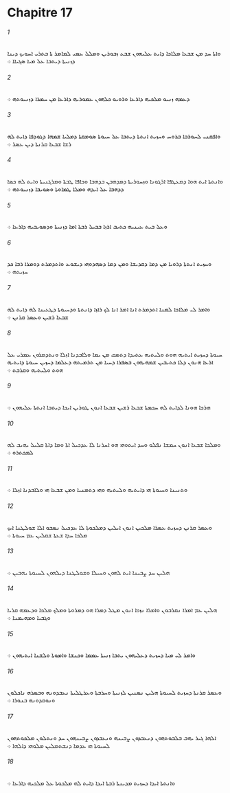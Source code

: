 # Chapitre 17

###### 1
ܘܐܬܐ ܚܕ ܡܢ ܫܒܥܐ ܡܠܐܟܐ ܕܐܝܬ ܥܠܝܗܘܢ ܫܒܥ ܙܒܘܪܝܢ ܘܡܠܠ ܥܡܝ ܠܡܐܡܪ ܬܐ ܒܬܪܝ ܐܚܘܝܟ ܕܝܢܐ ܕܙܢܝܬܐ ܕܝܬܒܐ ܥܠ ܡܝܐ ܤܓܝܐܐ ܀
###### 2
ܕܥܡܗ ܙܢܝܘ ܡܠܟܝܗ ܕܐܪܥܐ ܘܪܘܝܘ ܟܠܗܘܢ ܥܡܘܪܝܗ ܕܐܪܥܐ ܡܢ ܚܡܪܐ ܕܙܢܝܘܬܗ ܀
###### 3
ܘܐܦܩܢܝ ܠܚܘܪܒܐ ܒܪܘܚ ܘܚܙܝܬ ܐܢܬܬܐ ܕܝܬܒܐ ܥܠ ܚܝܘܬܐ ܤܘܡܩܬܐ ܕܡܠܝܐ ܫܡܗܐ ܕܓܘܕܦܐ ܕܐܝܬ ܠܗ ܪܫܐ ܫܒܥܐ ܩܪܢܬܐ ܕܝܢ ܥܤܪ ܀
###### 4
ܘܐܢܬܬܐ ܐܝܬ ܗܘܐ ܕܡܥܛܦܐ ܐܪܓܘܢܐ ܘܙܚܘܪܝܬܐ ܕܡܕܗܒܢ ܒܕܗܒܐ ܘܟܐܦܐ ܛܒܬܐ ܘܡܪܓܢܝܬܐ ܘܐܝܬ ܠܗ ܟܤܐ ܕܕܗܒܐ ܥܠ ܐܝܕܗ ܘܡܠܐ ܛܡܐܘܬܐ ܘܤܘܝܒܐ ܕܙܢܝܘܬܗ ܀
###### 5
ܘܥܠ ܒܝܬ ܥܝܢܝܗ ܟܬܝܒ ܐܪܙܐ ܒܒܝܠ ܪܒܬܐ ܐܡܐ ܕܙܢܝܬܐ ܘܕܤܘܝܒܝܗ ܕܐܪܥܐ ܀
###### 6
ܘܚܙܝܬ ܐܢܬܬܐ ܕܪܘܝܐ ܡܢ ܕܡܐ ܕܩܕܝܫܐ ܘܡܢ ܕܡܐ ܕܤܗܕܘܗܝ ܕܝܫܘܥ ܘܐܬܕܡܪܬ ܕܘܡܪܐ ܪܒܐ ܟܕ ܚܙܝܬܗ ܀
###### 7
ܘܐܡܪ ܠܝ ܡܠܐܟܐ ܠܡܢܐ ܐܬܕܡܪܬ ܐܢܐ ܐܡܪ ܐܢܐ ܠܟ ܪܐܙܐ ܕܐܢܬܬܐ ܘܕܚܝܘܬܐ ܕܛܥܝܢܐ ܠܗ ܕܐܝܬ ܠܗ ܫܒܥܐ ܪܫܝܢ ܘܥܤܪ ܩܪܢܢ ܀
###### 8
ܚܝܘܬܐ ܕܚܙܝܬ ܐܝܬܝܗ ܗܘܬ ܘܠܝܬܝܗ ܥܬܝܕܐ ܕܬܤܩ ܡܢ ܝܡܐ ܘܠܐܒܕܢܐ ܐܙܠܐ ܘܢܬܕܡܪܘܢ ܥܡܪܝ ܥܠ ܐܪܥܐ ܗܢܘܢ ܕܠܐ ܟܬܝܒܝܢ ܫܡܗܝܗܘܢ ܒܤܦܪܐ ܕܚܝܐ ܡܢ ܬܪܡܝܬܗ ܕܥܠܡܐ ܕܚܙܝܢ ܚܝܘܬܐ ܕܐܝܬܝܗ ܗܘܬ ܘܠܝܬܝܗ ܘܩܪܒܬ ܀
###### 9
ܗܪܟܐ ܗܘܢܐ ܠܕܐܝܬ ܠܗ ܚܟܡܬܐ ܫܒܥܐ ܪܫܝܢ ܫܒܥܐ ܐܢܘܢ ܛܘܪܝܢ ܐܝܟܐ ܕܝܬܒܐ ܐܢܬܬܐ ܥܠܝܗܘܢ ܀
###### 10
ܘܡܠܟܐ ܫܒܥܐ ܐܢܘܢ ܚܡܫܐ ܢܦܠܘ ܘܚܕ ܐܝܬܘܗܝ ܗܘ ܐܚܪܢܐ ܠܐ ܥܕܟܝܠ ܐܬܐ ܘܡܐ ܕܐܬܐ ܩܠܝܠ ܝܗܝܒ ܠܗ ܠܡܟܬܪܘ ܀
###### 11
ܘܬܢܝܢܐ ܘܚܝܘܬܐ ܗܝ ܕܐܝܬܝܗ ܘܠܝܬܝܗ ܘܗܝ ܕܬܡܢܝܐ ܘܡܢ ܫܒܥܐ ܗܝ ܘܠܐܒܕܢܐ ܐܙܠܐ ܀
###### 12
ܘܥܤܪ ܩܪܢܢ ܕܚܙܝܬ ܥܤܪܐ ܡܠܟܝܢ ܐܢܘܢ ܐܝܠܝܢ ܕܡܠܟܘܬܐ ܠܐ ܥܕܟܝܠ ܢܤܒܘ ܐܠܐ ܫܘܠܛܢܐ ܐܝܟ ܡܠܟܐ ܚܕܐ ܫܥܬܐ ܫܩܠܝܢ ܥܡ ܚܝܘܬܐ ܀
###### 13
ܗܠܝܢ ܚܕ ܨܒܝܢܐ ܐܝܬ ܠܗܘܢ ܘܚܝܠܐ ܘܫܘܠܛܢܐ ܕܝܠܗܘܢ ܠܚܝܘܬܐ ܝܗܒܝܢ ܀
###### 14
ܗܠܝܢ ܥܡ ܐܡܪܐ ܢܩܪܒܘܢ ܘܐܡܪܐ ܢܙܟܐ ܐܢܘܢ ܡܛܠ ܕܡܪܐ ܗܘ ܕܡܪܘܬܐ ܘܡܠܟ ܡܠܟܐ ܘܕܥܡܗ ܩܪܝܐ ܘܓܒܝܐ ܘܡܗܝܡܢܐ ܀
###### 15
ܘܐܡܪ ܠܝ ܡܝܐ ܕܚܙܝܬ ܕܥܠܝܗܘܢ ܝܬܒܐ ܙܢܝܬܐ ܥܡܡܐ ܘܟܢܫܐ ܘܐܡܘܬܐ ܘܠܫܢܐ ܐܝܬܝܗܘܢ ܀
###### 16
ܘܥܤܪ ܩܪܢܬܐ ܕܚܙܝܬ ܠܚܝܘܬܐ ܗܠܝܢ ܢܤܢܝܢ ܠܙܢܝܬܐ ܘܚܪܒܬܐ ܘܥܪܛܠܝܬܐ ܢܥܒܕܘܢܗ ܘܒܤܪܗ ܢܐܟܠܘܢ ܘܢܘܩܕܘܢܗ ܒܢܘܪܐ ܀
###### 17
ܐܠܗܐ ܓܝܪ ܝܗܒ ܒܠܒܘܬܗܘܢ ܕܢܥܒܕܘܢ ܨܒܝܢܗ ܘܢܥܒܕܘܢ ܨܒܝܢܗܘܢ ܚܕ ܘܢܬܠܘܢ ܡܠܟܘܬܗܘܢ ܠܚܝܘܬܐ ܗܝ ܥܕܡܐ ܕܢܫܬܡܠܝܢ ܡܠܘܗܝ ܕܐܠܗܐ ܀
###### 18
ܘܐܢܬܬܐ ܐܝܕܐ ܕܚܙܝܬ ܡܕܝܢܬܐ ܪܒܬܐ ܐܝܕܐ ܕܐܝܬ ܠܗ ܡܠܟܘܬܐ ܥܠ ܡܠܟܝܗ ܕܐܪܥܐ ܀
